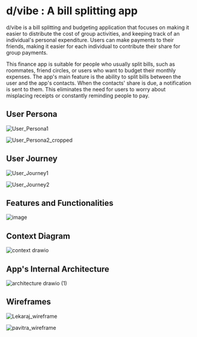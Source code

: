 # d/vibe : A bill splitting app

d/vibe is a bill splitting and budgeting application that focuses on making it easier to distribute the cost of group activities, and keeping track of an individual's personal expenditure. Users can make payments to their friends, making it easier for each individual to contribute their share for group payments.

This finance app is suitable for people who usually split bills, such as roommates, friend circles, or users who want to budget their monthly expenses. The app's main feature is the ability to split bills between the user and the app's contacts. When the contacts' share is due, a notification is sent to them. This eliminates the need for users to worry about misplacing receipts or constantly reminding people to pay.

## User Persona

![User_Persona1](https://user-images.githubusercontent.com/92681996/210582619-ed462e84-0bc7-468b-a566-bf569117305d.png)

![User_Persona2_cropped](https://user-images.githubusercontent.com/92681996/210582685-32e8a7fe-7889-42c1-a7c0-67c1a7889ba2.jpeg)

## User Journey 

![User_Journey1](https://user-images.githubusercontent.com/92681996/210583072-70039793-3bb9-4c66-8240-c9fe2b9d8df9.jpg)

![User_Journey2](https://user-images.githubusercontent.com/92681996/210583105-960e31ed-b015-4344-9e3f-e12c879dc9d8.jpeg)

## Features and Functionalities 

![image](https://user-images.githubusercontent.com/92681996/210582912-32569459-3feb-4734-bb82-7acba798c535.png)

## Context Diagram 

![context drawio](https://user-images.githubusercontent.com/92681996/210583829-03b87958-3fe1-410e-8b77-6eddc594a2da.png)

## App's Internal Architecture 

![architecture drawio (1)](https://user-images.githubusercontent.com/92681996/210583986-ea1c0cb8-9929-4011-8b3a-13bd709c5ed2.png)

## Wireframes

![Lekaraj_wireframe](https://user-images.githubusercontent.com/92681996/210583579-eb8f23c4-e6d5-4b46-a8ed-65551c507132.png)

![pavitra_wireframe](https://user-images.githubusercontent.com/92681996/210583631-644fa2a6-3592-44a7-8718-2458c68b04fb.png)
